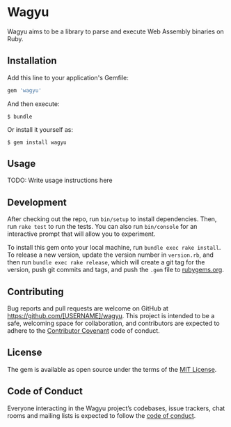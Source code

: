 # Wagyu

Wagyu aims to be a library to parse and execute Web Assembly binaries on Ruby.

## Installation

Add this line to your application's Gemfile:

```ruby
gem 'wagyu'
```

And then execute:

    $ bundle

Or install it yourself as:

    $ gem install wagyu

## Usage

TODO: Write usage instructions here

## Development

After checking out the repo, run `bin/setup` to install dependencies. Then, run `rake test` to run the tests. You can also run `bin/console` for an interactive prompt that will allow you to experiment.

To install this gem onto your local machine, run `bundle exec rake install`. To release a new version, update the version number in `version.rb`, and then run `bundle exec rake release`, which will create a git tag for the version, push git commits and tags, and push the `.gem` file to [rubygems.org](https://rubygems.org).

## Contributing

Bug reports and pull requests are welcome on GitHub at https://github.com/[USERNAME]/wagyu. This project is intended to be a safe, welcoming space for collaboration, and contributors are expected to adhere to the [Contributor Covenant](http://contributor-covenant.org) code of conduct.

## License

The gem is available as open source under the terms of the [MIT License](https://opensource.org/licenses/MIT).

## Code of Conduct

Everyone interacting in the Wagyu project’s codebases, issue trackers, chat rooms and mailing lists is expected to follow the [code of conduct](https://github.com/[USERNAME]/wagyu/blob/master/CODE_OF_CONDUCT.md).
